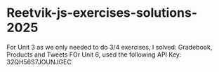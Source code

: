 # Reetvik-js-exercises-solutions-2025

For Unit 3 as we only needed to do 3/4 exercises, I solved: Gradebook, Products and Tweets
FOr Unit 6, used the following API Key: 32QH56S7JOUNJGEC